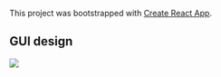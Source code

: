 This project was bootstrapped with [Create React App](https://github.com/facebook/create-react-app).

## GUI design

<img src="https://i.ibb.co/H2ZTGPc/weather-app.png"/>

